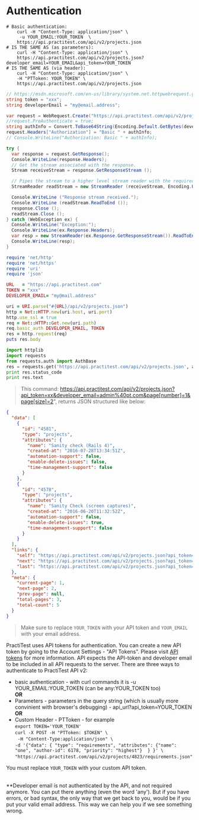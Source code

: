 # Authentication

```shell
# Basic authentication:
    curl -H "Content-Type: application/json" \
     -u YOUR_EMAIL:YOUR_TOKEN  \
    https://api.practitest.com/api/v2/projects.json
# IS THE SAME AS (as parameters):
    curl -H "Content-Type: application/json" \
    https://api.practitest.com/api/v2/projects.json?developer_email=YOUR_EMAIL&api_token=YOUR_TOKEN
# IS THE SAME AS (via header):
    curl -H "Content-Type: application/json" \
    -H "PTToken: YOUR_TOKEN" \
    https://api.practitest.com/api/v2/projects.json
```


```csharp
// https://msdn.microsoft.com/en-us/library/system.net.httpwebrequest.getresponse%28v=vs.110%29.aspx
string token = "xxx";
string developerEmail = "my@email.address";

var request = WebRequest.Create("https://api.practitest.com/api/v2/projects.json");
//request.PreAuthenticate = true;
string authInfo = Convert.ToBase64String(Encoding.Default.GetBytes(developerEmail + ":" + token));
request.Headers["Authorization"] = "Basic " + authInfo;
// Console.WriteLine("Authorization: Basic " + authInfo);

try {
  var response = request.GetResponse();
  Console.WriteLine(response.Headers);
  // Get the stream associated with the response.
  Stream receiveStream = response.GetResponseStream ();

  // Pipes the stream to a higher level stream reader with the required encoding format.
  StreamReader readStream = new StreamReader (receiveStream, Encoding.UTF8);

  Console.WriteLine ("Response stream received.");
  Console.WriteLine (readStream.ReadToEnd ());
  response.Close ();
  readStream.Close ();
} catch (WebException ex) {
  Console.WriteLine("Exception:");
  Console.WriteLine(ex.Response.Headers);
  var resp = new StreamReader(ex.Response.GetResponseStream()).ReadToEnd();
  Console.WriteLine(resp);
}
```

```ruby
require 'net/http'
require 'net/https'
require 'uri'
require 'json'

URL   = "https://api.practitest.com"
TOKEN = "xxx"
DEVELOPER_EMAIL= "my@mail.address"

uri = URI.parse("#{URL}/api/v2/projects.json")
http = Net::HTTP.new(uri.host, uri.port)
http.use_ssl = true
req = Net::HTTP::Get.new(uri.path)
req.basic_auth DEVELOPER_EMAIL, TOKEN
res = http.request(req)
puts res.body
```


```python
import httplib
import requests
from requests.auth import AuthBase
res = requests.get('https://api.practitest.com/api/v2/projects.json', auth=('user@pt.com', 'dd2d9ddee2e9cd4861b1f0353375de1b4444d49'))
print res.status_code
print res.text
```

> This command: https://api.practitest.com/api/v2/projects.json?api_token=xx&developer_email=admin%40pt.com&page[number]=1&page[size]=2", returns JSON structured like below:


```json
{
  "data": [
    {
      "id": "4581",
      "type": "projects",
      "attributes": {
        "name": "Sanity check (Rails 4)",
        "created-at": "2016-07-28T13:34:51Z",
        "automation-support": false,
        "enable-delete-issues": false,
        "time-management-support": false
      }
    },
    {
      "id": "4578",
      "type": "projects",
      "attributes": {
        "name": "Sanity Check (screen captures)",
        "created-at": "2016-06-20T11:32:52Z",
        "automation-support": false,
        "enable-delete-issues": true,
        "time-management-support": false
      }
    }
  ],
  "links": {
    "self": "https://api.practitest.com/api/v2/projects.json?api_token=afb913899fc295e809255fbdb4fbc1fb37296250&developer_email=admin%40pt.com&page%5Bnumber%5D=1&page%5Bsize%5D=2",
    "next": "https://api.practitest.com/api/v2/projects.json?api_token=afb913899fc295e809255fbdb4fbc1fb37296250&developer_email=admin%40pt.com&page%5Bnumber%5D=2&page%5Bsize%5D=2",
    "last": "https://api.practitest.com/api/v2/projects.json?api_token=afb913899fc295e809255fbdb4fbc1fb37296250&developer_email=admin%40pt.com&page%5Bnumber%5D=3&page%5Bsize%5D=2"
  },
  "meta": {
    "current-page": 1,
    "next-page": 2,
    "prev-page": null,
    "total-pages": 3,
    "total-count": 5
  }
}
```


> Make sure to replace `YOUR_TOKEN` with your API token and `YOUR_EMAIL` with your email address.

PractiTest uses API tokens for authentication. You can create a new API token by going to the Account Settings - "API Tokens". Please visit <a href="https://www.practitest.com/help/account/account-api-tokens/" target="_blank">API tokens</a> for more information.
API expects the API-token and developer email to be included in all API requests to the server.
There are three ways to authenticate to PractiTest API v2:

* basic authentication - with curl commands it is  -u YOUR_EMAIL:YOUR_TOKEN (can be any:YOUR_TOKEN too)
<br>**OR**
* Parameters - parameters in the query string (which is usually more convinient with browser's debugging) - api_url?api_token=YOUR_TOKEN
<br>**OR**
* Custom Header - PTToken -  for example <br>
`export TOKEN='YOUR_TOKEN'`<br>
`curl -X POST -H "PTToken: $TOKEN" \`<br>
` -H "Content-Type:application/json" \`<br>
`-d '{"data": { "type": "requirements", "attributes": {"name": "one", "author-id": 6178, "priority": "highest"}  } }' \`<br>
`"https://api.practitest.com/api/v2/projects/4823/requirements.json"`<br>


<aside class="success">
You must replace <code>YOUR_TOKEN</code> with your custom API token.
<br><br>

**Developer email is not authenticated by the API, and not required anymore. You can put there anything (even the word 'any'). But if you have errors, or bad syntax, the only way that we get back to you, would be if you put your valid email address. This way we can help you if we see something wrong.
</aside>
